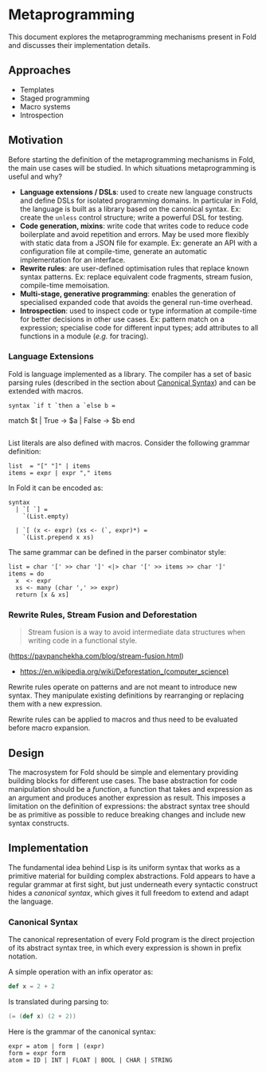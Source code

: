 # Metaprogramming

This document explores the metaprogramming mechanisms present in Fold and
discusses their implementation details.

## Approaches

- Templates
- Staged programming
- Macro systems
- Introspection


## Motivation

Before starting the definition of the metaprogramming mechanisms in Fold, the
main use cases will be studied. In which situations metaprogramming is useful
and why?

- **Language extensions / DSLs**: used to create new language constructs and
  define DSLs for isolated programming domains. In particular in Fold, the
  language is built as a library based on the canonical syntax. Ex: create the
  `unless` control structure; write a powerful DSL for testing.
- **Code generation, mixins**: write code that writes code to reduce code
  boilerplate and avoid repetition and errors. May be used more flexibly with
  static data from a JSON file for example. Ex: generate an API with a
  configuration file at compile-time, generate an automatic implementation for
  an interface.
- **Rewrite rules**: are user-defined optimisation rules that replace known
  syntax patterns. Ex: replace equivalent code fragments, stream fusion,
  compile-time memoisation.
- **Multi-stage, generative programming**: enables the generation of
  specialised expanded code that avoids the general run-time overhead.
- **Introspection**: used to inspect code or type information at compile-time
  for better decisions in other use cases. Ex: pattern match on a expression;
  specialise code for different input types; add attributes to all functions in
  a module (_e.g._ for tracing).

### Language Extensions

Fold is language implemented as a library. The compiler has a set of basic
parsing rules (described in the section about [Canonical Syntax](#canonical-syntax))
and can be extended with macros.


```
syntax `if t `then a `else b =
  ```
  match $t
  | True -> $a
  | False -> $b
  end
  ```
```

List literals are also defined with macros. Consider the following grammar
definition:

```
list  = "[" "]" | items
items = expr | expr "," items
```

In Fold it can be encoded as:

```
syntax
  | `[ `] =
    `(List.empty)
    
  | `[ (x <- expr) (xs <- (`, expr)*) =
    `(List.prepend x xs)
```

The same grammar can be defined in the parser combinator style:

```
list = char '[' >> char ']' <|> char '[' >> items >> char ']'
items = do
  x  <- expr
  xs <- many (char ',' >> expr)
  return [x & xs]
```


### Rewrite Rules, Stream Fusion and Deforestation

> Stream fusion is a way to avoid intermediate data structures when writing
> code in a functional style.

(<https://pavpanchekha.com/blog/stream-fusion.html>)

- <https://en.wikipedia.org/wiki/Deforestation_(computer_science)>

Rewrite rules operate on patterns and are not meant to introduce new syntax.
They manipulate existing definitions by rearranging or replacing them with a
new expression.

Rewrite rules can be applied to macros and thus need to be evaluated before
macro expansion.


## Design

The macrosystem for Fold should be simple and elementary providing building
blocks for different use cases. The base abstraction for code manipulation
should be a _function_, a function that takes and expression as an argument and
produces another expression as result. This imposes a limitation on the
definition of expressions: the abstract syntax tree should be as primitive as
possible to reduce breaking changes and include new syntax constructs.


## Implementation

The fundamental idea behind Lisp is its uniform syntax that works as a
primitive material for building complex abstractions. Fold appears to have a
regular grammar at first sight, but just underneath every syntactic construct
hides a _canonical syntax_, which gives it full freedom to extend and adapt the
language.


### Canonical Syntax

The canonical representation of every Fold program is the direct projection of
its abstract syntax tree, in which every expression is shown in prefix
notation.

A simple operation with an infix operator as:

```scala
def x = 2 + 2
```

Is translated during parsing to:

```scala
(= (def x) (2 + 2))
```

Here is the grammar of the canonical syntax:

```
expr = atom | form | (expr)
form = expr form
atom = ID | INT | FLOAT | BOOL | CHAR | STRING
```


